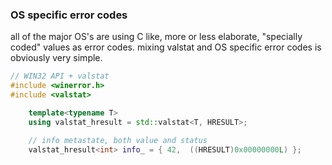 ### OS specific error codes

all of the major OS's are using C like, more or less elaborate, "specially coded" values as error codes. mixing valstat and OS specific error codes is obviously very simple. 

```cpp
// WIN32 API + valstat
#include <winerror.h>
#include <valstat>

	template<typename T>
	using valstat_hresult = std::valstat<T, HRESULT>;

	// info metastate, both value and status
	valstat_hresult<int> info_ = { 42,  ((HRESULT)0x00000000L) };
```
